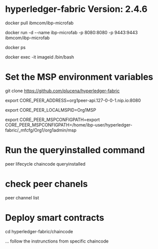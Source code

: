 # hyperledger-fabric Version: 2.4.6

docker pull ibmcom/ibp-microfab

docker run -d --name ibp-microfab -p 8080:8080 -p 9443:9443 ibmcom/ibp-microfab

docker ps

docker exec -it imageid  /bin/bash


# Set the MSP environment variables
git clone https://github.com/plucena/hyperledger-fabric

export CORE_PEER_ADDRESS=org1peer-api.127-0-0-1.nip.io:8080

export CORE_PEER_LOCALMSPID=Org1MSP

export CORE_PEER_MSPCONFIGPATH=export CORE_PEER_MSPCONFIGPATH=/home/ibp-user/hyperledger-fabric/_mfcfg/Org1/org1admin/msp



# Run the queryinstalled command

peer lifecycle chaincode queryinstalled

# check peer chanels

peer channel list


# Deploy smart contracts 

cd hyperledger-fabric/chaincode

... follow the instrunctions from specific chaincode




